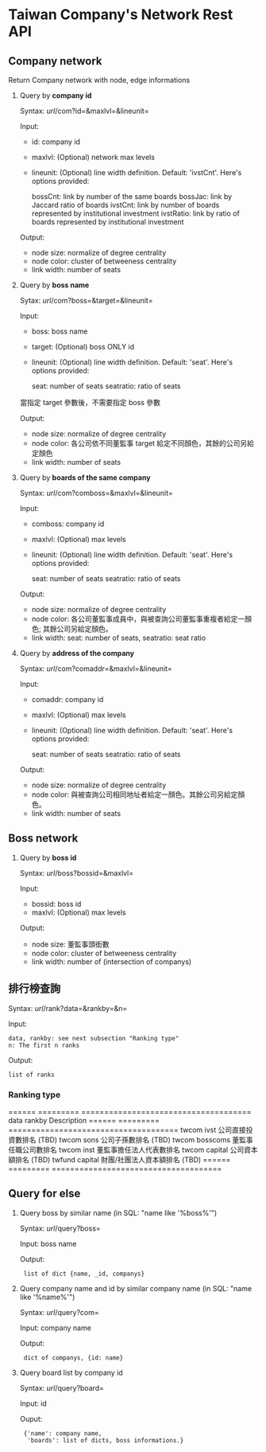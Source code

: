 # Taiwan Company's Network Rest API

## Company network

Return Company network with node, edge informations

1. Query by **company id**

    Syntax: *url*/com?id=&maxlvl=&lineunit=

    Input:

    * id: company id
    * maxlvl: (Optional) network max levels
    * lineunit: (Optional) line width definition. Default: 'ivstCnt'. Here's options provided:

        bossCnt: link by number of the same boards
        bossJac: link by Jaccard ratio of boards
        ivstCnt: link by number of boards represented by institutional investment
        ivstRatio: link by ratio of boards represented by institutional investment

    Output:

    * node size: normalize of degree centrality
    * node color: cluster of betweeness centrality
    * link width: number of seats


2. Query by **boss name**

    Sytax: *url*/com?boss=&target=&lineunit=

    Input:

    * boss: boss name
    * target: (Optional) boss ONLY id
    * lineunit: (Optional) line width definition. Default: 'seat'. Here's options provided:
    
        seat: number of seats
        seatratio: ratio of seats

    當指定 target 參數後，不需要指定 boss 參數

    Output:

    * node size: normalize of degree centrality
    * node color: 各公司依不同董監事 target 給定不同顏色，其餘的公司另給定顏色
    * link width: number of seats


3. Query by **boards of the same company**

    Syntax: *url*/com?comboss=&maxlvl=&lineunit=

    Input:

    * comboss: company id
    * maxlvl: (Optional) max levels
    * lineunit: (Optional) line width definition. Default: 'seat'. Here's options provided:
    
        seat: number of seats
        seatratio: ratio of seats

    Output:

    * node size: normalize of degree centrality
    * node color: 各公司董監事成員中，與被查詢公司董監事重複者給定一顏色; 其餘公司另給定顏色。
    * link width:
        seat: number of seats,
        seatratio: seat ratio


4. Query by **address of the company**

    Syntax: *url*/com?comaddr=&maxlvl=&lineunit=

    Input:

    * comaddr: company id
    * maxlvl: (Optional) max levels
    * lineunit: (Optional) line width definition. Default: 'seat'. Here's options provided:
    
        seat: number of seats
        seatratio: ratio of seats

    Output:

    * node size: normalize of degree centrality
    * node color: 與被查詢公司相同地址者給定一顏色。其餘公司另給定顏色。
    * link width: number of seats


## Boss network

1. Query by **boss id**

    Syntax: *url*/boss?bossid=&maxlvl=

    Input:

    * bossid: boss id
    * maxlvl: (Optional) max levels

    Output:

    * node size: 董監事頭銜數
    * node color: cluster of betweeness centrality
    * link width: number of (intersection of companys)


## 排行榜查詢

Syntax: *url*/rank?data=&rankby=&n=

Input:

    data, rankby: see next subsection "Ranking type"
    n: The first n ranks

Output:

    list of ranks


### Ranking type

====== ========= =====================================
data   rankby    Description
====== ========= =====================================
twcom  ivst      公司直接投資數排名 (TBD)
twcom  sons      公司子孫數排名 (TBD)
twcom  bosscoms  董監事任職公司數排名
twcom  inst      董監事擔任法人代表數排名
twcom  capital   公司資本額排名 (TBD)
twfund capital   財團/社團法人資本額排名 (TBD)
====== ========= =====================================


## Query for else

1. Query boss by similar name (in SQL: "name like '%boss%'")

    Syntax: *url*/query?boss=<boss name>

    Input: boss name

    Output:

        list of dict {name, _id, companys}


2. Query company name and id by similar company name (in SQL: "name like '%name%'")

    Syntax: *url*/query?com=<company name>

    Input: company name

    Output:

        dict of companys, {id: name}


3. Query board list by company id

    Syntax: *url*/query?board=<id>

    Input: id

    Ouput:

        {'name': company name,
         'boards': list of dicts, boss informations.}
